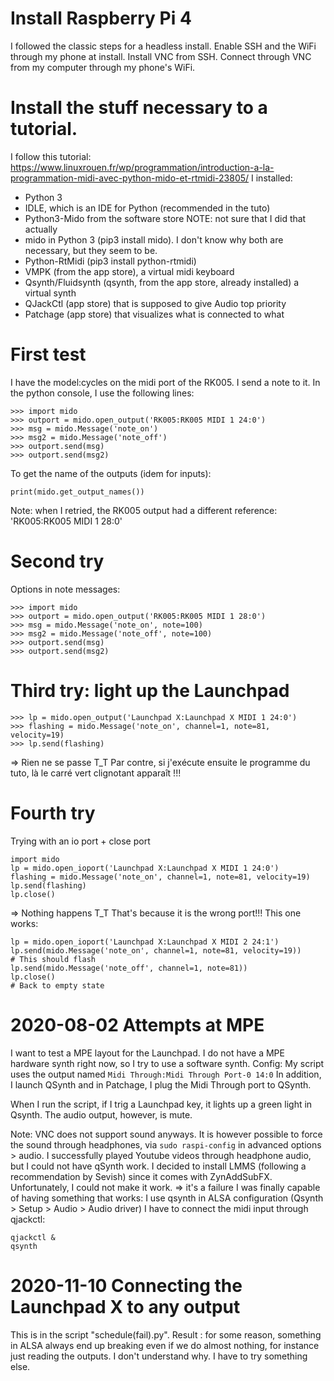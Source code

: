 # Install Raspberry Pi 4
I followed the classic steps for a headless install.
Enable SSH and the WiFi through my phone at install.
Install VNC from SSH.
Connect through VNC from my computer through my phone's WiFi.

# Install the stuff necessary to a tutorial.
I follow this tutorial: https://www.linuxrouen.fr/wp/programmation/introduction-a-la-programmation-midi-avec-python-mido-et-rtmidi-23805/
I installed:
* Python 3
* IDLE, which is an IDE for Python (recommended in the tuto)
* Python3-Mido from the software store NOTE: not sure that I did that actually
* mido in Python 3 (pip3 install mido). I don't know why both are necessary, but they seem to be.
* Python-RtMidi (pip3 install python-rtmidi)
* VMPK (from the app store), a virtual midi keyboard
* Qsynth/Fluidsynth (qsynth, from the app store, already installed) a virtual synth
* QJackCtl (app store) that is supposed to give Audio top priority
* Patchage (app store) that visualizes what is connected to what

# First test
I have the model:cycles on the midi port of the RK005.
I send a note to it.
In the python console, I use the following lines:
```
>>> import mido
>>> outport = mido.open_output('RK005:RK005 MIDI 1 24:0')
>>> msg = mido.Message('note_on')
>>> msg2 = mido.Message('note_off')
>>> outport.send(msg)
>>> outport.send(msg2)
```
To get the name of the outputs (idem for inputs):
```
print(mido.get_output_names())
```

Note: when I retried, the RK005 output had a different reference:
'RK005:RK005 MIDI 1 28:0'

# Second try
Options in note messages:

```
>>> import mido
>>> outport = mido.open_output('RK005:RK005 MIDI 1 28:0')
>>> msg = mido.Message('note_on', note=100)
>>> msg2 = mido.Message('note_off', note=100)
>>> outport.send(msg)
>>> outport.send(msg2)
```

# Third try: light up the Launchpad
```
>>> lp = mido.open_output('Launchpad X:Launchpad X MIDI 1 24:0')
>>> flashing = mido.Message('note_on', channel=1, note=81, velocity=19)
>>> lp.send(flashing)
```
=> Rien ne se passe T_T
Par contre, si j'exécute ensuite le programme du tuto, là le carré vert clignotant apparaît !!!

# Fourth try
Trying with an io port + close port

```
import mido
lp = mido.open_ioport('Launchpad X:Launchpad X MIDI 1 24:0')
flashing = mido.Message('note_on', channel=1, note=81, velocity=19)
lp.send(flashing)
lp.close()
```
=> Nothing happens T_T
That's because it is the wrong port!!!
This one works:
```
lp = mido.open_ioport('Launchpad X:Launchpad X MIDI 2 24:1')
lp.send(mido.Message('note_on', channel=1, note=81, velocity=19))
# This should flash
lp.send(mido.Message('note_off', channel=1, note=81))
lp.close()
# Back to empty state
```

# 2020-08-02 Attempts at MPE
I want to test a MPE layout for the Launchpad. I do not have a MPE hardware synth right now, so I try to use a software synth.
Config:
My script uses the output named ```Midi Through:Midi Through Port-0 14:0```
In addition, I launch QSynth and in Patchage, I plug the Midi Through port to QSynth.

When I run the script, if I trig a Launchpad key, it lights up a green light in Qsynth. The audio output, however, is mute.

Note: VNC does not support sound anyways. It is however possible to force the sound through headphones, via ```sudo raspi-config``` in advanced options > audio.
I successfully played Youtube videos through headphone audio, but I could not have qSynth work.
I decided to install LMMS (following a recommendation by Sevish) since it comes with ZynAddSubFX. Unfortunately, I could not make it work.
=> it's a failure
I was finally capable of having something that works:
I use qsynth in ALSA configuration (Qsynth > Setup > Audio > Audio driver)
I have to connect the midi input through qjackctl:
```
qjackctl &
qsynth
```


# 2020-11-10 Connecting the Launchpad X to any output
This is in the script "schedule(fail).py".
Result : for some reason, something in ALSA always end up breaking even if we do almost nothing, for instance just reading the outputs.
I don't understand why. I have to try something else.

